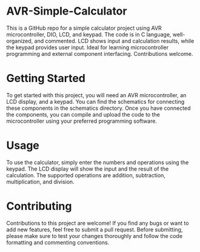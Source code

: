 # AVR-Simple-Calculator
This is a GitHub repo for a simple calculator project using AVR microcontroller, DIO, LCD, and keypad. The code is in C language, well-organized, and commented. LCD shows input and calculation results, while the keypad provides user input. Ideal for learning microcontroller programming and external component interfacing. Contributions welcome.

# Getting Started
To get started with this project, you will need an AVR microcontroller, an LCD display, and a keypad. You can find the schematics for connecting these components in the schematics directory. Once you have connected the components, you can compile and upload the code to the microcontroller using your preferred programming software.

# Usage
To use the calculator, simply enter the numbers and operations using the keypad. The LCD display will show the input and the result of the calculation. The supported operations are addition, subtraction, multiplication, and division.

# Contributing
Contributions to this project are welcome! If you find any bugs or want to add new features, feel free to submit a pull request. Before submitting, please make sure to test your changes thoroughly and follow the code formatting and commenting conventions.
